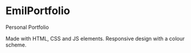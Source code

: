 # EmilPortfolio
Personal Portfolio

Made with HTML, CSS and JS elements. Responsive design with a colour scheme.
